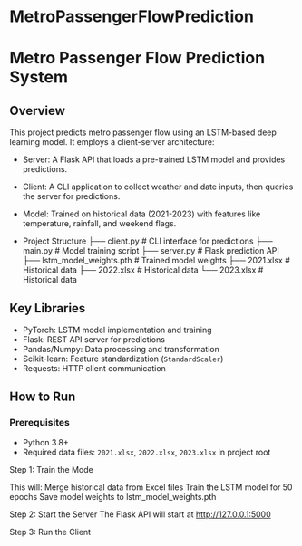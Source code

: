 # MetroPassengerFlowPrediction

# Metro Passenger Flow Prediction System

## Overview
This project predicts metro passenger flow using an LSTM-based deep learning model. It employs a client-server architecture:
- Server: A Flask API that loads a pre-trained LSTM model and provides predictions.
- Client: A CLI application to collect weather and date inputs, then queries the server for predictions.
- Model: Trained on historical data (2021-2023) with features like temperature, rainfall, and weekend flags.

- Project Structure
├── client.py          # CLI interface for predictions
├── main.py            # Model training script
├── server.py          # Flask prediction API
├── lstm_model_weights.pth  # Trained model weights
├── 2021.xlsx         # Historical data
├── 2022.xlsx         # Historical data
└── 2023.xlsx         # Historical data

## Key Libraries
- PyTorch: LSTM model implementation and training
- Flask: REST API server for predictions
- Pandas/Numpy: Data processing and transformation
- Scikit-learn: Feature standardization (`StandardScaler`)
- Requests: HTTP client communication

## How to Run 

### Prerequisites
- Python 3.8+
- Required data files: `2021.xlsx`, `2022.xlsx`, `2023.xlsx` in project root

Step 1: Train the Mode

This will:
Merge historical data from Excel files
Train the LSTM model for 50 epochs
Save model weights to lstm_model_weights.pth

Step 2: Start the Server
The Flask API will start at http://127.0.0.1:5000

Step 3: Run the Client

